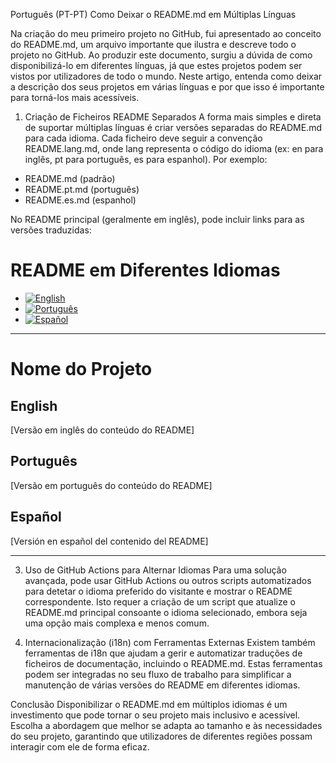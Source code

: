 Português (PT-PT)
Como Deixar o README.md em Múltiplas Línguas

Na criação do meu primeiro projeto no GitHub, fui apresentado ao conceito do README.md, um arquivo importante que ilustra e descreve todo o projeto no GitHub. Ao produzir este documento, surgiu a dúvida de como disponibilizá-lo em diferentes línguas, já que estes projetos podem ser vistos por utilizadores de todo o mundo. Neste artigo, entenda como deixar a descrição dos seus projetos em várias línguas e por que isso é importante para torná-los mais acessíveis.

1. Criação de Ficheiros README Separados
A forma mais simples e direta de suportar múltiplas línguas é criar versões separadas do README.md para cada idioma. Cada ficheiro deve seguir a convenção README.lang.md, onde lang representa o código do idioma (ex: en para inglês, pt para português, es para espanhol). Por exemplo:

- README.md (padrão)
- README.pt.md (português)
- README.es.md (espanhol)

No README principal (geralmente em inglês), pode incluir links para as versões traduzidas:

# README em Diferentes Idiomas  
- [![English](https://img.shields.io/badge/Language-English-blue)](README.md)
- [![Português](https://img.shields.io/badge/Language-Português-green)](README.pt-PT.md)
- [![Español](https://img.shields.io/badge/Language-Español-red)](README.es-ES.md)
---
# Nome do Projeto  

## English  
[Versão em inglês do conteúdo do README]  

## Português  
[Versão em português do conteúdo do README]  

## Español  
[Versión en español del contenido del README]

---
3. Uso de GitHub Actions para Alternar Idiomas
Para uma solução avançada, pode usar GitHub Actions ou outros scripts automatizados para detetar o idioma preferido do visitante e mostrar o README correspondente. Isto requer a criação de um script que atualize o README.md principal consoante o idioma selecionado, embora seja uma opção mais complexa e menos comum.

4. Internacionalização (i18n) com Ferramentas Externas
Existem também ferramentas de i18n que ajudam a gerir e automatizar traduções de ficheiros de documentação, incluindo o README.md. Estas ferramentas podem ser integradas no seu fluxo de trabalho para simplificar a manutenção de várias versões do README em diferentes idiomas.

Conclusão
Disponibilizar o README.md em múltiplos idiomas é um investimento que pode tornar o seu projeto mais inclusivo e acessível. Escolha a abordagem que melhor se adapta ao tamanho e às necessidades do seu projeto, garantindo que utilizadores de diferentes regiões possam interagir com ele de forma eficaz.
